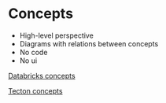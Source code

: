# Concepts

- High-level perspective
- Diagrams with relations between concepts
- No code
- No ui

<a href="https://docs.databricks.com/getting-started/concepts.html"> Databricks concepts</a>

<a href="https://docs.tecton.ai/architecture_overview.html"> Tecton concepts</a>